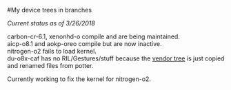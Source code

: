 #My device trees in branches  

*Current status as of 3/26/2018*

carbon-cr-6.1, xenonhd-o compile and are being maintained.  
aicp-o8.1 and aokp-oreo compile but are now inactive.  
nitrogen-o2 fails to load kernel.  
du-o8x-caf has no RIL/Gestures/stuff because the [vendor tree](https://github.com/yackback/proprietary_vendor_motorola_sanders/tree/du-o8x-caf) is just copied and renamed files from potter. 

Currently working to fix the kernel for nitrogen-o2.

